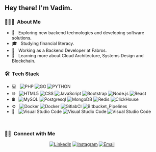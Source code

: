 <h2> Hey there! I'm Vadim.</h2>

<h3> 👨🏻‍💻 &nbsp;About Me </h3>

- 🤔 &nbsp; Exploring new backend technologies and developing software solutions.
- 🎓 &nbsp; Studying financial literacy.
- 💼 &nbsp; Working as a Backend Developer at Fabros.
- 🌱 &nbsp; Learning more about Cloud Architecture, Systems Design and Blockchain.

<h3> 🛠 &nbsp;Tech Stack</h3>

- 💻 &nbsp;
  ![PHP](https://img.shields.io/badge/-PHP-333333?style=flat&logo=php)
  ![GO](https://img.shields.io/badge/-Golang-333333?style=flat&logo=go&logoColor=007396)
  ![PYTHON](https://img.shields.io/badge/-Python-333333?style=flat&logo=python)
- 🌐 &nbsp;
  ![HTML5](https://img.shields.io/badge/-HTML5-333333?style=flat&logo=HTML5)
  ![CSS](https://img.shields.io/badge/-CSS-333333?style=flat&logo=CSS3&logoColor=1572B6)
  ![JavaScript](https://img.shields.io/badge/-JavaScript-333333?style=flat&logo=javascript)
  ![Bootstrap](https://img.shields.io/badge/-Bootstrap-333333?style=flat&logo=bootstrap&logoColor=563D7C)
  ![Node.js](https://img.shields.io/badge/-Vue.js-333333?style=flat&logo=vue.js)
  ![React](https://img.shields.io/badge/-Nuxt.js-333333?style=flat&logo=nuxt.js)
- 🛢 &nbsp;
  ![MySQL](https://img.shields.io/badge/-MySQL-333333?style=flat&logo=mysql)
  ![Postgresql](https://img.shields.io/badge/-PostgreSQL-333333?style=flat&logo=postgresql)
  ![MongoDB](https://img.shields.io/badge/-MongoDB-333333?style=flat&logo=mongodb)
  ![Redis](https://img.shields.io/badge/-Redis-333333?style=flat&logo=redis)
  ![ClickHouse](https://img.shields.io/badge/-ClickHouse-333333?style=flat&logo=ClickHouse)
- ⚙️ &nbsp;
  ![Docker](https://img.shields.io/badge/-Docker-333333?style=flat&logo=docker)
  ![Docker](https://img.shields.io/badge/-K8S-333333?style=flat&logo=kubernetes)
  ![GitlabCI](https://img.shields.io/badge/-GitlabCI-333333?style=flat&logo=gitlab)
  ![Bitbucket_Pipelines](https://img.shields.io/badge/-Bitbucket_Pipelines-333333?style=flat&logo=bitbucket&logoColor=007ACC)
- 🔧 &nbsp;
  ![Visual Studio Code](https://img.shields.io/badge/-PHPStorm-333333?style=flat&logo=phpstorm&logoColor=007ACC)
  ![Visual Studio Code](https://img.shields.io/badge/-GoLand-333333?style=flat&logo=goland&logoColor=007ACC)
  ![Visual Studio Code](https://img.shields.io/badge/-DataGrip-333333?style=flat&logo=datagrip&logoColor=007ACC)

<br/>


<h3> 🤝🏻 &nbsp;Connect with Me </h3>

<p align="center">
<a href="https://www.linkedin.com/in/mvadim"><img alt="LinkedIn" src="https://img.shields.io/badge/LinkedIn-Milevskiy_Vadim-blue?style=flat-square&logo=linkedin"></a>
<a href="https://www.instagram.com/milevskiy.vadim/"><img alt="Instagram" src="https://img.shields.io/badge/Instagram-milevskiy.vadim_-blue?style=flat-square&logo=instagram"></a>
<a href="mailto:milewskiy.vadim@gmail.com"><img alt="Email" src="https://img.shields.io/badge/Email-milewskiy.vadim@gmail.com-blue?style=flat-square&logo=gmail"></a>
</p>
